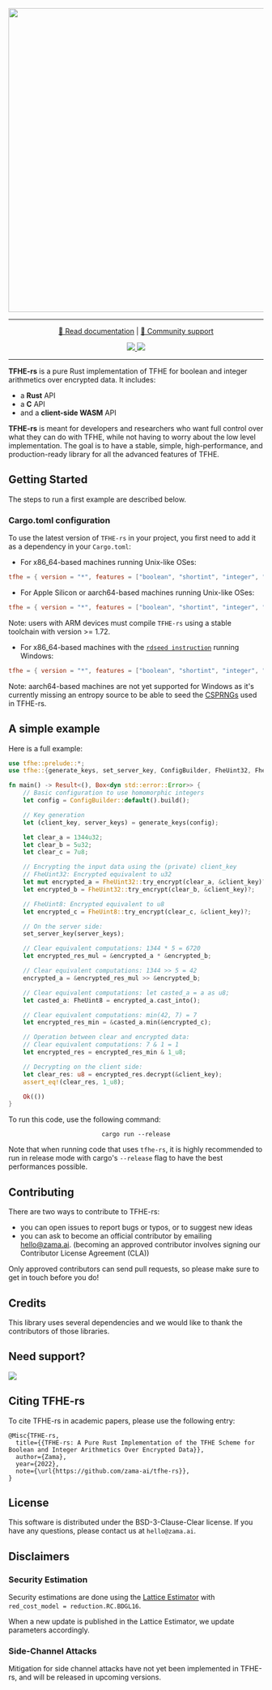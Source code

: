 <p align="center">
<!-- product name logo -->
  <img width=600 src="https://user-images.githubusercontent.com/5758427/231206749-8f146b97-3c5a-4201-8388-3ffa88580415.png">
</p>
<hr/>
<p align="center">
  <a href="https://docs.zama.ai/tfhe-rs"> 📒 Read documentation</a> | <a href="https://zama.ai/community"> 💛 Community support</a>
</p>
<p align="center">
<!-- Version badge using shields.io -->
  <a href="https://github.com/zama-ai/tfhe-rs/releases">
    <img src="https://img.shields.io/github/v/release/zama-ai/tfhe-rs?style=flat-square">
  </a>
<!-- Zama Bounty Program -->
  <a href="https://github.com/zama-ai/bounty-program">
    <img src="https://img.shields.io/badge/Contribute-Zama%20Bounty%20Program-yellow?style=flat-square">
  </a>
</p>
<hr/>


**TFHE-rs** is a pure Rust implementation of TFHE for boolean and integer
arithmetics over encrypted data. It includes:
 - a **Rust** API
 - a **C** API
 - and a **client-side WASM** API

**TFHE-rs** is meant for developers and researchers who want full control over
what they can do with TFHE, while not having to worry about the low level
implementation. The goal is to have a stable, simple, high-performance, and
production-ready library for all the advanced features of TFHE.

## Getting Started
The steps to run a first example are described below. 

### Cargo.toml configuration
To use the latest version of `TFHE-rs` in your project, you first need to add it as a dependency in your `Cargo.toml`:

+ For x86_64-based machines running Unix-like OSes:

```toml
tfhe = { version = "*", features = ["boolean", "shortint", "integer", "x86_64-unix"] }
```

+ For Apple Silicon or aarch64-based machines running Unix-like OSes:

```toml
tfhe = { version = "*", features = ["boolean", "shortint", "integer", "aarch64-unix"] }
```
Note: users with ARM devices must compile `TFHE-rs` using a stable toolchain with version >= 1.72.


+ For x86_64-based machines with the [`rdseed instruction`](https://en.wikipedia.org/wiki/RDRAND) 
running Windows:

```toml
tfhe = { version = "*", features = ["boolean", "shortint", "integer", "x86_64"] }
```

Note: aarch64-based machines are not yet supported for Windows as it's currently missing an entropy source to be able to seed the [CSPRNGs](https://en.wikipedia.org/wiki/Cryptographically_secure_pseudorandom_number_generator) used in TFHE-rs.


## A simple example

Here is a full example:

``` rust
use tfhe::prelude::*;
use tfhe::{generate_keys, set_server_key, ConfigBuilder, FheUint32, FheUint8};

fn main() -> Result<(), Box<dyn std::error::Error>> {
    // Basic configuration to use homomorphic integers
    let config = ConfigBuilder::default().build();

    // Key generation
    let (client_key, server_keys) = generate_keys(config);

    let clear_a = 1344u32;
    let clear_b = 5u32;
    let clear_c = 7u8;

    // Encrypting the input data using the (private) client_key
    // FheUint32: Encrypted equivalent to u32
    let mut encrypted_a = FheUint32::try_encrypt(clear_a, &client_key)?;
    let encrypted_b = FheUint32::try_encrypt(clear_b, &client_key)?;

    // FheUint8: Encrypted equivalent to u8
    let encrypted_c = FheUint8::try_encrypt(clear_c, &client_key)?;

    // On the server side:
    set_server_key(server_keys);

    // Clear equivalent computations: 1344 * 5 = 6720
    let encrypted_res_mul = &encrypted_a * &encrypted_b;

    // Clear equivalent computations: 1344 >> 5 = 42
    encrypted_a = &encrypted_res_mul >> &encrypted_b;

    // Clear equivalent computations: let casted_a = a as u8;
    let casted_a: FheUint8 = encrypted_a.cast_into();

    // Clear equivalent computations: min(42, 7) = 7
    let encrypted_res_min = &casted_a.min(&encrypted_c);

    // Operation between clear and encrypted data:
    // Clear equivalent computations: 7 & 1 = 1
    let encrypted_res = encrypted_res_min & 1_u8;

    // Decrypting on the client side:
    let clear_res: u8 = encrypted_res.decrypt(&client_key);
    assert_eq!(clear_res, 1_u8);

    Ok(())
}
```

To run this code, use the following command: 
<p align="center"> <code> cargo run --release </code> </p>

Note that when running code that uses `tfhe-rs`, it is highly recommended
to run in release mode with cargo's `--release` flag to have the best performances possible.


## Contributing

There are two ways to contribute to TFHE-rs:

- you can open issues to report bugs or typos, or to suggest new ideas
- you can ask to become an official contributor by emailing [hello@zama.ai](mailto:hello@zama.ai).
(becoming an approved contributor involves signing our Contributor License Agreement (CLA))

Only approved contributors can send pull requests, so please make sure to get in touch before you do!

## Credits

This library uses several dependencies and we would like to thank the contributors of those
libraries.

## Need support?
<a target="_blank" href="https://community.zama.ai">
  <img src="https://github.com/zama-ai/tfhe-rs/assets/5758427/22cf665f-d576-4792-879b-75d7ef9beae5">
</a>



## Citing TFHE-rs

To cite TFHE-rs in academic papers, please use the following entry:

```text
@Misc{TFHE-rs,
  title={{TFHE-rs: A Pure Rust Implementation of the TFHE Scheme for Boolean and Integer Arithmetics Over Encrypted Data}},
  author={Zama},
  year={2022},
  note={\url{https://github.com/zama-ai/tfhe-rs}},
}
```

## License

This software is distributed under the BSD-3-Clause-Clear license. If you have any questions,
please contact us at `hello@zama.ai`.

## Disclaimers

### Security Estimation

Security estimations are done using the
[Lattice Estimator](https://github.com/malb/lattice-estimator)
with `red_cost_model = reduction.RC.BDGL16`.

When a new update is published in the Lattice Estimator, we update parameters accordingly.

### Side-Channel Attacks

Mitigation for side channel attacks have not yet been implemented in TFHE-rs,
and will be released in upcoming versions.
